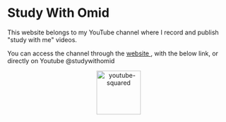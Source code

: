 # Study With Omid

This website belongs to my YouTube channel where I record and publish "study with me" videos.

You can access the channel through the <a href="https://omid-reza.github.io/studywithomid/"> website </a>, with the below link, or directly on Youtube @studywithomid
<br>
<div align="center">
  <img width="100" height="100" src="https://img.icons8.com/bubbles/500/youtube-squared.png" alt="youtube-squared"/>
</div>